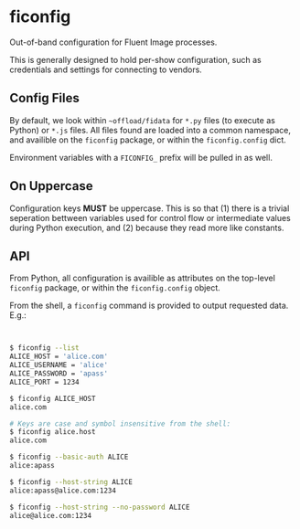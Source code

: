 ficonfig
========

Out-of-band configuration for Fluent Image processes.

This is generally designed to hold per-show configuration, such as credentials and settings for connecting to vendors.


Config Files
------------

By default, we look within `~offload/fidata` for `*.py` files (to execute as Python) or `*.js` files. All files found are loaded into a common namespace, and availible on the `ficonfig` package, or within the `ficonfig.config` dict.

Environment variables with a `FICONFIG_` prefix will be pulled in as well.


On Uppercase
------------

Configuration keys **MUST** be uppercase. This is so that (1) there is a trivial seperation bettween variables used for control flow or intermediate values during Python execution, and (2) because they read more like constants.


API
---

From Python, all configuration is availible as attributes on the top-level `ficonfig` package, or within the `ficonfig.config` object.

From the shell, a `ficonfig` command is provided to output requested data. E.g.:

~~~bash


$ ficonfig --list
ALICE_HOST = 'alice.com'
ALICE_USERNAME = 'alice'
ALICE_PASSWORD = 'apass'
ALICE_PORT = 1234

$ ficonfig ALICE_HOST
alice.com

# Keys are case and symbol insensitive from the shell:
$ ficonfig alice.host
alice.com

$ ficonfig --basic-auth ALICE
alice:apass

$ ficonfig --host-string ALICE
alice:apass@alice.com:1234

$ ficonfig --host-string --no-password ALICE
alice@alice.com:1234

~~~
